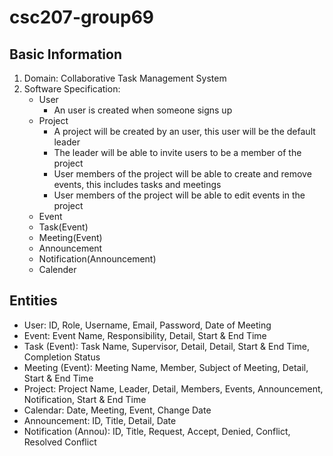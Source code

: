 # csc207-group69
## Basic Information
1. Domain: Collaborative Task Management System
2. Software Specification:
    - User
        - An user is created when someone signs up
    - Project
        - A project will be created by an user, this user will be the default leader
        - The leader will be able to invite users to be a member of the project
        - User members of the project will be able to create and remove events, this includes tasks and meetings
        - User members of the project will be able to edit events in the project
    - Event
    - Task(Event)
    - Meeting(Event)
    - Announcement
    - Notification(Announcement)
    - Calender

## Entities
- User: ID, Role, Username, Email, Password, Date of Meeting
- Event: Event Name, Responsibility, Detail, Start & End Time
- Task (Event): Task Name, Supervisor, Detail, Detail, Start & End Time,
  Completion Status
- Meeting (Event): Meeting Name, Member, Subject of Meeting,
  Detail, Start & End Time
- Project: Project Name, Leader, Detail, Members, Events,
  Announcement, Notification, Start & End Time
- Calendar: Date, Meeting, Event, Change Date
- Announcement: ID, Title, Detail, Date
- Notification (Annou): ID, Title, Request, Accept, Denied, Conflict,
  Resolved Conflict
